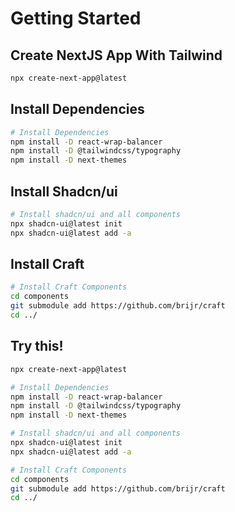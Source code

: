 # Getting Started 

## Create NextJS App With Tailwind 

```bash
npx create-next-app@latest
```

## Install Dependencies 

```bash
# Install Dependencies
npm install -D react-wrap-balancer
npm install -D @tailwindcss/typography
npm install -D next-themes
```

## Install Shadcn/ui

```bash
# Install shadcn/ui and all components
npx shadcn-ui@latest init
npx shadcn-ui@latest add -a 
```

## Install Craft

```bash
# Install Craft Components
cd components
git submodule add https://github.com/brijr/craft
cd ../
```

## Try this! 

```bash
npx create-next-app@latest

# Install Dependencies
npm install -D react-wrap-balancer
npm install -D @tailwindcss/typography
npm install -D next-themes

# Install shadcn/ui and all components
npx shadcn-ui@latest init
npx shadcn-ui@latest add -a

# Install Craft Components
cd components
git submodule add https://github.com/brijr/craft
cd ../
```

